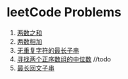 # leetCode Problems

1. [两数之和](/src/main/java/org/chiangkai/problem1)
2. [两数相加](/src/main/java/org/chiangkai/problem2)
3. [无重复字符的最长子串](/src/main/java/org/chiangkai/problem3)
4. [寻找两个正序数组的中位数](/src/main/java/org/chiangkai/problem4) //todo
5. [最长回文子串](/src/main/java/org/chiangkai/problem5)
